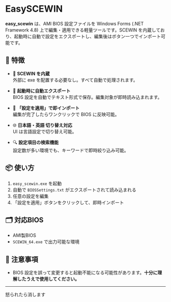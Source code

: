# EasySCEWIN

**easy_scewin** は、AMI BIOS 設定ファイルを Windows Forms (.NET Framework 4.8) 上で編集・適用できる軽量ツールです。SCEWIN を内蔵しており、起動時に自動で設定をエクスポートし、編集後はボタン一つでインポート可能です。

## 🔧 特徴

- 🧠 **SCEWIN を内蔵**  
  外部に exe を配置する必要なし。すべて自動で処理されます。

- 🛫 **起動時に自動エクスポート**  
  BIOS 設定を自動でテキスト形式で保存。編集対象が即時読み込まれます。

- 💾 **「設定を適用」で即インポート**  
  編集が完了したらワンクリックで BIOS に反映可能。

- 🌐 **日本語・英語 切り替え対応**  
  UI は言語設定で切り替え可能。

- 🔍 **設定項目の検索機能**  
  設定数が多い環境でも、キーワードで即時絞り込み可能。

## 📦 使い方

1. `easy_scewin.exe` を起動
2. 自動で `BIOSSettings.txt` がエクスポートされて読み込まれる
3. 任意の設定を編集
4. 「設定を適用」ボタンをクリックして、即時インポート

## 🗂 対応BIOS

- AMI製BIOS
- `SCEWIN_64.exe` で出力可能な環境

## 🚫 注意事項

- BIOS 設定を誤って変更すると起動不能になる可能性があります。**十分に理解したうえで使用してください。**

---


怒られたら消します
